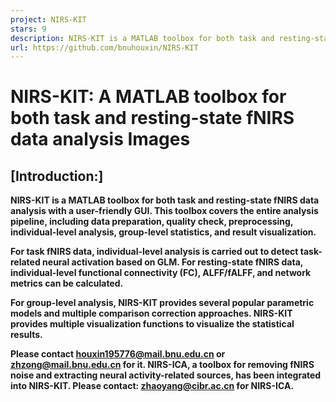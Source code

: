 ```yaml
---
project: NIRS-KIT
stars: 9
description: NIRS-KIT is a MATLAB toolbox for both task and resting-state fNIRS data analysis with a user-friendly GUI. 
url: https://github.com/bnuhouxin/NIRS-KIT
---
```


NIRS-KIT: A MATLAB toolbox for both task and resting-state fNIRS data analysis Images
=====================================================================================

\[Introduction:\]
-----------------

**NIRS-KIT is a MATLAB toolbox for both task and resting-state fNIRS data analysis with a user-friendly GUI. This toolbox covers the entire analysis pipeline, including data preparation, quality check, preprocessing, individual-level analysis, group-level statistics, and result visualization.**

**For task fNIRS data, individual-level analysis is carried out to detect task-related neural activation based on GLM. For resting-state fNIRS data, individual-level functional connectivity (FC), ALFF/fALFF, and network metrics can be calculated.**

**For group-level analysis, NIRS-KIT provides several popular parametric models and multiple comparison correction approaches. NIRS-KIT provides multiple visualization functions to visualize the statistical results.**

**Please contact houxin195776@mail.bnu.edu.cn or zhzong@mail.bnu.edu.cn for it. NIRS-ICA, a toolbox for removing fNIRS noise and extracting neural activity-related sources, has been integrated into NIRS-KIT. Please contact: zhaoyang@cibr.ac.cn for NIRS-ICA.**
